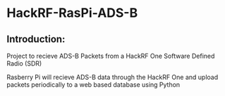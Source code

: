 # HackRF-RasPi-ADS-B

## Introduction:

Project to recieve ADS-B Packets from a HackRF One Software Defined Radio (SDR)

Rasberry Pi will recieve ADS-B data through the HackRF One and upload packets periodically
to a web based database using Python



 




<!-- 


## ECE 474/574 - VLSI System Design - Oregon State University

SystemVerilog code, testbenches and scripts (bash, tcl, do)

### Homeworks

| # | Title | Remark |
| ---- | ---- | -------|
| 2 |   [Arithmetic Logic Unit](hw2_ALU) | |
| 3 |   [32-bit multiplier](hw3_32bit_mult)  | |
| 4 |   [FIFO - first-in, first-out memory - Dual clock](hw4_8x8_fifo)  |  |
| 5 |   [GCD - Elucid's greatest common divisor](hw5_32bit_GCD) | |
| 6 |   [Temperature Averager System - Dual clock](hw6_satelliteReciever_tas) | |
| 7 |   [Digital Clock & 7-Seg Driver](hw7_digitalclock_clock) |   |


![Image](../master/hw6_satelliteReciever_tas/blockschem.png)
![Image](../master/hw7_digitalclock_clock/blockschem.png)


# ECE 474 Homework 7
## Digital Clock

[RTL_src](../hw7_digitalclock_clock/rtl_src/clock.sv)

[testbench](../hw7_digitalclock_clock/rtl_src/clock_tb.sv)

![Image](../hw7_digitalclock_clock/blockschem.png)
![Image](../hw7_digitalclock_clock/tbwaveform.PNG)

## Introduction:

In this homework, we will write verilog code for digital clock.
The clock drives a 4 digit 7-segment display.
Manual time change functions are not included.

## Top Level Interface
```
module clock(
    input             reset_n,             //reset pin
    input             clk_1sec,            //1 sec clock
    input             clk_1ms,             //1 mili sec clock
    input             mil_time,            //mil time pin
    output reg [6:0]  segment_data,        // output 7 segment data
    output reg [2:0]  digit_select         // digit select
    );
```

## Running the testbench
```
    ./doit clock_tb
```

## Testbench console/file output snippet
```
    # INFO: running for:             0 days,             0 hours,             0 mins,             2 seconds
    #   digit_4 = 1001111 decode: 1
    #   digit_3 = 0010010 decode: 2
    #   digit_2 = 1111100 decode: :  AM
    #   digit_1 = 0000001 decode: 0
    #   digit_0 = 0000001 decode: 0
    # INFO: running for:             0 days,            11 hours,            59 mins,            59 seconds
    #   digit_4 = 1001111 decode: 1
    #   digit_3 = 1001111 decode: 1
    #   digit_2 = 1111111 decode:    AM
    #   digit_1 = 0100100 decode: 5
    #   digit_0 = 0001100 decode: 9
    # INFO: running for:             0 days,            12 hours,             0 mins,             0 seconds
    #   digit_4 = 1001111 decode: 1
    #   digit_3 = 0010010 decode: 2
    #   digit_2 = 1111000 decode: :  PM
    #   digit_1 = 0000001 decode: 0
    #   digit_0 = 0000001 decode: 0
```

 -->
